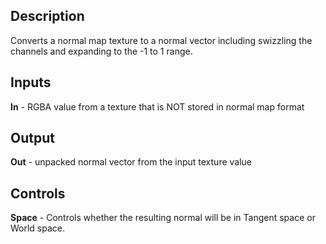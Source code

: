 ## Description
Converts a normal map texture to a normal vector including swizzling the channels and expanding to the -1 to 1 range.

## Inputs
**In** - RGBA value from a texture that is NOT stored in normal map format

## Output
**Out** - unpacked normal vector from the input texture value

## Controls
**Space** - Controls whether the resulting normal will be in Tangent space or World space.